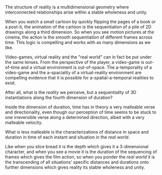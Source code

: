 The structure of reality is a multidimensional geometry where interconnected relationships arise within a stable wholeness and unity.

When you watch a small cartoon by quickly flipping the pages of a book or a post-it, the animation of the cartoon is the sequentiation of a pile of 2D drawings along a third dimension.
So when you see motion pictures at the cinema, the action is the smooth sequentiation of different frames across time.
This logic is compelling and works with as many dimensions as we like.

Video-games, virtual reality and the "real world" can in fact be put under the same lenses.
From the perspective of the player, a video-game is out-of-time and a virtual environment is out-of-space.
The a-temporality of a video-game and the a-spaciality of a virtual-reality environment are compelling evidence that it is possible for a-spatial-a-temporal realities to exist.

After all, what is the *reality* we perceive, but a sequentiality of 3D instantiations along the fourth dimension of duration?

Inside the dimension of duration, time has in theory a very malleable verse and directionality, even though our perception of time seems to be stuck to one irreversible verse along a determined direction, albeit with a very malleable velocity.

What is less malleable is the characterizations of distance in space and duration in time of each instant and situation in the *real world*.

Like when you slice bread it is the depth which gives it a 3-dimensional character, and when you see a movie it is the duration of the sequencing of frames which gives the film action, so when you ponder the *real world* it is the transcending of all situations' specific distances and durations onto further dimensions which gives reality its stable wholeness and unity.
